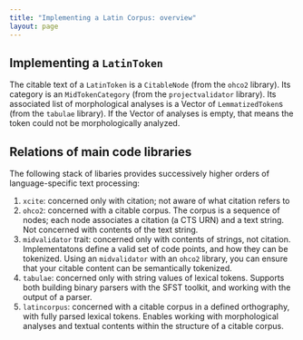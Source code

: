 ```yaml
---
title: "Implementing a Latin Corpus: overview"
layout: page
---
```



## Implementing a `LatinToken`

The citable text of a `LatinToken` is a `CitableNode` (from the `ohco2` library).  Its category is an `MidTokenCategory` (from the `projectvalidator` library).  Its associated list of morphological analyses is a Vector of `LemmatizedToken`s (from the `tabulae` library).  If the Vector of analyses is empty, that means the token could not be morphologically analyzed.


## Relations of main code libraries

The following stack of libaries provides successively higher orders of language-specific text processing:

1. `xcite`: concerned only with citation; not aware of what citation refers to
2. `ohco2`: concerned with a citable corpus.  The corpus is a sequence of nodes; each node associates a citation (a CTS URN) and a text string.  Not concerned with contents of the text string.
3. `midvalidator` trait: concerned only with contents of strings, not citation. Implementatons define a valid set of code points, and how they can be tokenized.  Using an `midvalidator` with an `ohco2` library, you can ensure that your citable content can be semantically tokenized.
4. `tabulae`:  concerned only with string values of lexical tokens. Supports both building binary parsers with the SFST toolkit, and working with the output of a parser.
5.  `latincorpus`:  concerned with a citable corpus in a defined orthography, with fully parsed lexical tokens.  Enables working with morphological analyses and textual contents within the structure of a citable corpus.
